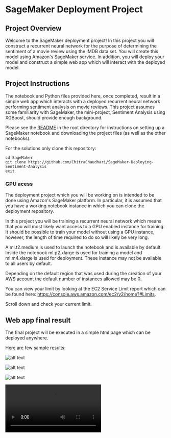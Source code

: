 # SageMaker Deployment Project

## Project Overview

Welcome to the SageMaker deployment project! In this project you will construct a recurrent neural network for the purpose of determining the sentiment of a movie review using the IMDB data set. You will create this model using Amazon's SageMaker service. In addition, you will deploy your model and construct a simple web app which will interact with the deployed model.

## Project Instructions

The notebook and Python files provided here, once completed, result in a simple web app which interacts with a deployed recurrent neural network performing sentiment analysis on movie reviews. This project assumes some familiarity with SageMaker, the mini-project, Sentiment Analysis using XGBoost, should provide enough background.

Please see the [README](https://github.com/udacity/sagemaker-deployment/tree/master/README.md) in the root directory for instructions on setting up a SageMaker notebook and downloading the project files (as well as the other notebooks). 

For the solutions only clone this repository:
```
cd SageMaker
git clone https://github.com/ChitraChaudhari/SageMaker-Deploying-Sentiment-Analysis
exit
```
### GPU acess
The deployment project which you will be working on is intended to be done using Amazon's SageMaker platform. In particular, it is assumed that you have a working notebook instance in which you can clone the deployment repository.

In this project you will be training a recurrent neural network which means that you will most likely want access to a GPU enabled instance for training. It should be possible to train your model without using a GPU instance, however, the length of time required to do so will likely be very long.

A ml.t2.medium is used to launch the notebook and is available by default. Inside the notebook ml.p2.xlarge is used for training a model and ml.m4.xlarge is used for deployment. These instance may not be available to all users by default. 

Depending on the default region that was used during the creation of your AWS account the default number of instances allowed may be 0.

You can view your limit by looking at the EC2 Service Limit report which can be found here: https://console.aws.amazon.com/ec2/v2/home?#Limits.

Scroll down and check your current limit.


## Web app final result

The final project will be executed in a simple html page which can be deployed anywhere.

Here are few sample results:

![alt text](https://github.com/ChitraChaudhari/SageMaker-Deploying-Sentiment-Analysis/blob/master/movie%20review1.JPG)

![alt text](https://github.com/ChitraChaudhari/SageMaker-Deploying-Sentiment-Analysis/blob/master/movie%20review2.JPG)

![alt text](https://github.com/ChitraChaudhari/SageMaker-Deploying-Sentiment-Analysis/blob/master/movie%20review3.JPG)

![alt text](https://github.com/ChitraChaudhari/SageMaker-Deploying-Sentiment-Analysis/blob/master/Semantic%20analysis.mp4)
